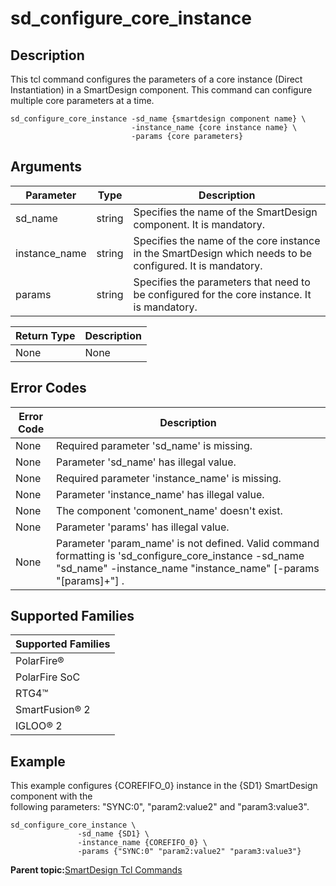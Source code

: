 # sd\_configure\_core\_instance

## Description

This tcl command configures the parameters of a core instance \(Direct Instantiation\) in a SmartDesign component. This command can configure multiple core parameters at a time.

```
sd_configure_core_instance -sd_name {smartdesign component name} \
                           -instance_name {core instance name} \
                           -params {core parameters}
```

## Arguments

|Parameter|Type|Description|
|---------|----|-----------|
|sd\_name|string|Specifies the name of the SmartDesign component. It is mandatory.|
|instance\_name|string|Specifies the name of the core instance in the SmartDesign which needs to be configured. It is mandatory.|
|params|string|Specifies the parameters that need to be configured for the core instance. It is mandatory.|

|Return Type|Description|
|-----------|-----------|
|None|None|

## Error Codes

|Error Code|Description|
|----------|-----------|
|None|Required parameter 'sd\_name' is missing.|
|None|Parameter 'sd\_name' has illegal value.|
|None|Required parameter 'instance\_name' is missing.|
|None|Parameter 'instance\_name' has illegal value.|
|None|The component 'comonent\_name' doesn't exist.|
|None|Parameter 'params' has illegal value.|
|None|Parameter 'param\_name' is not defined. Valid command formatting is 'sd\_configure\_core\_instance -sd\_name "sd\_name" -instance\_name "instance\_name" \[-params "\[params\]+"\] .|

## Supported Families

|Supported Families|
|------------------|
|PolarFire®|
|PolarFire SoC|
|RTG4™|
|SmartFusion® 2|
|IGLOO® 2|

## Example

This example configures \{COREFIFO\_0\} instance in the \{SD1\} SmartDesign component with the<br /> following parameters: "SYNC:0", "param2:value2" and "param3:value3".

```
sd_configure_core_instance \
               -sd_name {SD1} \
               -instance_name {COREFIFO_0} \
               -params {"SYNC:0" "param2:value2" "param3:value3"}
```

**Parent topic:**[SmartDesign Tcl Commands](GUID-92BDB298-D736-4F37-87A0-3E5E1200BEE6.md)

